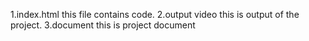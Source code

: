 1.index.html 
 this file contains code.
 2.output video
 this is output of the project.
 3.document 
 this is project document
